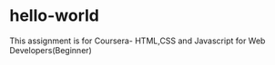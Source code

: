 # hello-world
This assignment is for Coursera- HTML,CSS and Javascript for Web Developers(Beginner)
